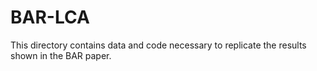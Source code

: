 # BAR-LCA

This directory contains data and code necessary to replicate the results shown in the BAR paper.
